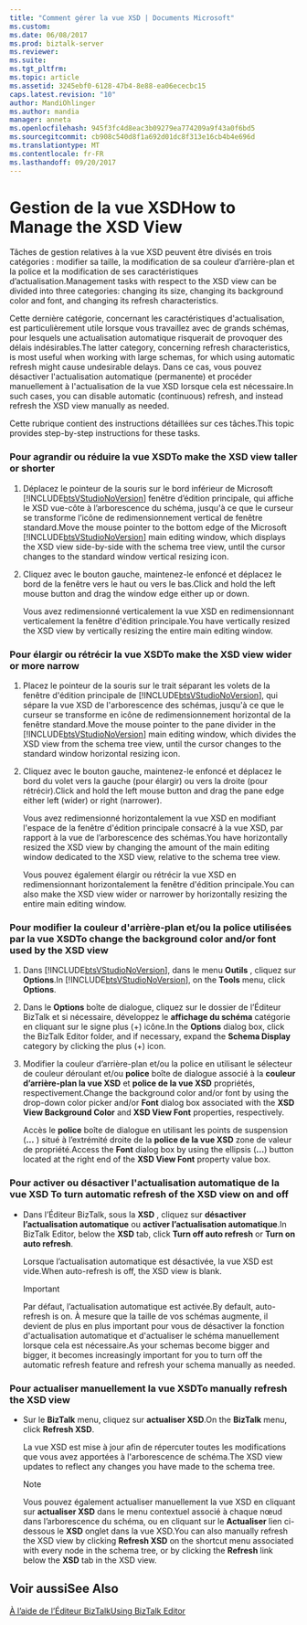 ```yaml
---
title: "Comment gérer la vue XSD | Documents Microsoft"
ms.custom: 
ms.date: 06/08/2017
ms.prod: biztalk-server
ms.reviewer: 
ms.suite: 
ms.tgt_pltfrm: 
ms.topic: article
ms.assetid: 3245ebf0-6128-47b4-8e88-ea06ececbc15
caps.latest.revision: "10"
author: MandiOhlinger
ms.author: mandia
manager: anneta
ms.openlocfilehash: 945f3fc4d8eac3b09279ea774209a9f43a0f6bd5
ms.sourcegitcommit: cb908c540d8f1a692d01dc8f313e16cb4b4e696d
ms.translationtype: MT
ms.contentlocale: fr-FR
ms.lasthandoff: 09/20/2017
---
```

# <a name="how-to-manage-the-xsd-view"></a><span data-ttu-id="23dab-102">Gestion de la vue XSD</span><span class="sxs-lookup"><span data-stu-id="23dab-102">How to Manage the XSD View</span></span>
<span data-ttu-id="23dab-103">Tâches de gestion relatives à la vue XSD peuvent être divisés en trois catégories : modifier sa taille, la modification de sa couleur d’arrière-plan et la police et la modification de ses caractéristiques d’actualisation.</span><span class="sxs-lookup"><span data-stu-id="23dab-103">Management tasks with respect to the XSD view can be divided into three categories: changing its size, changing its background color and font, and changing its refresh characteristics.</span></span>  
  
 <span data-ttu-id="23dab-104">Cette dernière catégorie, concernant les caractéristiques d'actualisation, est particulièrement utile lorsque vous travaillez avec de grands schémas, pour lesquels une actualisation automatique risquerait de provoquer des délais indésirables.</span><span class="sxs-lookup"><span data-stu-id="23dab-104">The latter category, concerning refresh characteristics, is most useful when working with large schemas, for which using automatic refresh might cause undesirable delays.</span></span> <span data-ttu-id="23dab-105">Dans ce cas, vous pouvez désactiver l'actualisation automatique (permanente) et procéder manuellement à l'actualisation de la vue XSD lorsque cela est nécessaire.</span><span class="sxs-lookup"><span data-stu-id="23dab-105">In such cases, you can disable automatic (continuous) refresh, and instead refresh the XSD view manually as needed.</span></span>  
  
 <span data-ttu-id="23dab-106">Cette rubrique contient des instructions détaillées sur ces tâches.</span><span class="sxs-lookup"><span data-stu-id="23dab-106">This topic provides step-by-step instructions for these tasks.</span></span>  
  
### <a name="to-make-the-xsd-view-taller-or-shorter"></a><span data-ttu-id="23dab-107">Pour agrandir ou réduire la vue XSD</span><span class="sxs-lookup"><span data-stu-id="23dab-107">To make the XSD view taller or shorter</span></span>  
  
1.  <span data-ttu-id="23dab-108">Déplacez le pointeur de la souris sur le bord inférieur de Microsoft [!INCLUDE[btsVStudioNoVersion](../includes/btsvstudionoversion-md.md)] fenêtre d’édition principale, qui affiche le XSD vue-côte à l’arborescence du schéma, jusqu'à ce que le curseur se transforme l’icône de redimensionnement vertical de fenêtre standard.</span><span class="sxs-lookup"><span data-stu-id="23dab-108">Move the mouse pointer to the bottom edge of the Microsoft [!INCLUDE[btsVStudioNoVersion](../includes/btsvstudionoversion-md.md)] main editing window, which displays the XSD view side-by-side with the schema tree view, until the cursor changes to the standard window vertical resizing icon.</span></span>  
  
2.  <span data-ttu-id="23dab-109">Cliquez avec le bouton gauche, maintenez-le enfoncé et déplacez le bord de la fenêtre vers le haut ou vers le bas.</span><span class="sxs-lookup"><span data-stu-id="23dab-109">Click and hold the left mouse button and drag the window edge either up or down.</span></span>  
  
     <span data-ttu-id="23dab-110">Vous avez redimensionné verticalement la vue XSD en redimensionnant verticalement la fenêtre d'édition principale.</span><span class="sxs-lookup"><span data-stu-id="23dab-110">You have vertically resized the XSD view by vertically resizing the entire main editing window.</span></span>  
  
### <a name="to-make-the-xsd-view-wider-or-more-narrow"></a><span data-ttu-id="23dab-111">Pour élargir ou rétrécir la vue XSD</span><span class="sxs-lookup"><span data-stu-id="23dab-111">To make the XSD view wider or more narrow</span></span>  
  
1.  <span data-ttu-id="23dab-112">Placez le pointeur de la souris sur le trait séparant les volets de la fenêtre d'édition principale de [!INCLUDE[btsVStudioNoVersion](../includes/btsvstudionoversion-md.md)], qui sépare la vue XSD de l'arborescence des schémas, jusqu'à ce que le curseur se transforme en icône de redimensionnement horizontal de la fenêtre standard.</span><span class="sxs-lookup"><span data-stu-id="23dab-112">Move the mouse pointer to the pane divider in the [!INCLUDE[btsVStudioNoVersion](../includes/btsvstudionoversion-md.md)] main editing window, which divides the XSD view from the schema tree view, until the cursor changes to the standard window horizontal resizing icon.</span></span>  
  
2.  <span data-ttu-id="23dab-113">Cliquez avec le bouton gauche, maintenez-le enfoncé et déplacez le bord du volet vers la gauche (pour élargir) ou vers la droite (pour rétrécir).</span><span class="sxs-lookup"><span data-stu-id="23dab-113">Click and hold the left mouse button and drag the pane edge either left (wider) or right (narrower).</span></span>  
  
     <span data-ttu-id="23dab-114">Vous avez redimensionné horizontalement la vue XSD en modifiant l'espace de la fenêtre d'édition principale consacré à la vue XSD, par rapport à la vue de l’arborescence des schémas.</span><span class="sxs-lookup"><span data-stu-id="23dab-114">You have horizontally resized the XSD view by changing the amount of the main editing window dedicated to the XSD view, relative to the schema tree view.</span></span>  
  
     <span data-ttu-id="23dab-115">Vous pouvez également élargir ou rétrécir la vue XSD en redimensionnant horizontalement la fenêtre d'édition principale.</span><span class="sxs-lookup"><span data-stu-id="23dab-115">You can also make the XSD view wider or narrower by horizontally resizing the entire main editing window.</span></span>  
  
### <a name="to-change-the-background-color-andor-font-used-by-the-xsd-view"></a><span data-ttu-id="23dab-116">Pour modifier la couleur d'arrière-plan et/ou la police utilisées par la vue XSD</span><span class="sxs-lookup"><span data-stu-id="23dab-116">To change the background color and/or font used by the XSD view</span></span>  
  
1.  <span data-ttu-id="23dab-117">Dans [!INCLUDE[btsVStudioNoVersion](../includes/btsvstudionoversion-md.md)], dans le menu **Outils** , cliquez sur **Options**.</span><span class="sxs-lookup"><span data-stu-id="23dab-117">In [!INCLUDE[btsVStudioNoVersion](../includes/btsvstudionoversion-md.md)], on the **Tools** menu, click **Options**.</span></span>  
  
2.  <span data-ttu-id="23dab-118">Dans le **Options** boîte de dialogue, cliquez sur le dossier de l’Éditeur BizTalk et si nécessaire, développez le **affichage du schéma** catégorie en cliquant sur le signe plus (+) icône.</span><span class="sxs-lookup"><span data-stu-id="23dab-118">In the **Options** dialog box, click the BizTalk Editor folder, and if necessary, expand the **Schema Display** category by clicking the plus (+) icon.</span></span>  
  
3.  <span data-ttu-id="23dab-119">Modifier la couleur d’arrière-plan et/ou la police en utilisant le sélecteur de couleur déroulant et/ou **police** boîte de dialogue associé à la **couleur d’arrière-plan la vue XSD** et **police de la vue XSD** propriétés, respectivement.</span><span class="sxs-lookup"><span data-stu-id="23dab-119">Change the background color and/or font by using the drop-down color picker and/or **Font** dialog box associated with the **XSD View Background Color** and **XSD View Font** properties, respectively.</span></span>  
  
     <span data-ttu-id="23dab-120">Accès le **police** boîte de dialogue en utilisant les points de suspension (**...** ) situé à l’extrémité droite de la **police de la vue XSD** zone de valeur de propriété.</span><span class="sxs-lookup"><span data-stu-id="23dab-120">Access the **Font** dialog box by using the ellipsis (**…**) button located at the right end of the **XSD View Font** property value box.</span></span>  
  
### <a name="to-turn-automatic-refresh-of-the-xsd-view-on-and-off"></a><span data-ttu-id="23dab-121">Pour activer ou désactiver l'actualisation automatique de la vue XSD </span><span class="sxs-lookup"><span data-stu-id="23dab-121">To turn automatic refresh of the XSD view on and off</span></span>  
  
-   <span data-ttu-id="23dab-122">Dans l’Éditeur BizTalk, sous la **XSD** , cliquez sur **désactiver l’actualisation automatique** ou **activer l’actualisation automatique**.</span><span class="sxs-lookup"><span data-stu-id="23dab-122">In BizTalk Editor, below the **XSD** tab, click **Turn off auto refresh** or **Turn on auto refresh**.</span></span>  
  
     <span data-ttu-id="23dab-123">Lorsque l’actualisation automatique est désactivée, la vue XSD est vide.</span><span class="sxs-lookup"><span data-stu-id="23dab-123">When auto-refresh is off, the XSD view is blank.</span></span>  
  
    > [!IMPORTANT]
    >  <span data-ttu-id="23dab-124">Par défaut, l’actualisation automatique est activée.</span><span class="sxs-lookup"><span data-stu-id="23dab-124">By default, auto-refresh is on.</span></span> <span data-ttu-id="23dab-125">À mesure que la taille de vos schémas augmente, il devient de plus en plus important pour vous de désactiver la fonction d'actualisation automatique et d'actualiser le schéma manuellement lorsque cela est nécessaire.</span><span class="sxs-lookup"><span data-stu-id="23dab-125">As your schemas become bigger and bigger, it becomes increasingly important for you to turn off the automatic refresh feature and refresh your schema manually as needed.</span></span>  
  
### <a name="to-manually-refresh-the-xsd-view"></a><span data-ttu-id="23dab-126">Pour actualiser manuellement la vue XSD</span><span class="sxs-lookup"><span data-stu-id="23dab-126">To manually refresh the XSD view</span></span>  
  
-   <span data-ttu-id="23dab-127">Sur le **BizTalk** menu, cliquez sur **actualiser XSD**.</span><span class="sxs-lookup"><span data-stu-id="23dab-127">On the **BizTalk** menu, click **Refresh XSD**.</span></span>  
  
     <span data-ttu-id="23dab-128">La vue XSD est mise à jour afin de répercuter toutes les modifications que vous avez apportées à l'arborescence de schéma.</span><span class="sxs-lookup"><span data-stu-id="23dab-128">The XSD view updates to reflect any changes you have made to the schema tree.</span></span>  
  
    > [!NOTE]
    >  <span data-ttu-id="23dab-129">Vous pouvez également actualiser manuellement la vue XSD en cliquant sur **actualiser XSD** dans le menu contextuel associé à chaque nœud dans l’arborescence du schéma, ou en cliquant sur le **Actualiser** lien ci-dessous le **XSD** onglet dans la vue XSD.</span><span class="sxs-lookup"><span data-stu-id="23dab-129">You can also manually refresh the XSD view by clicking **Refresh XSD** on the shortcut menu associated with every node in the schema tree, or by clicking the **Refresh** link below the **XSD** tab in the XSD view.</span></span>  
  
## <a name="see-also"></a><span data-ttu-id="23dab-130">Voir aussi</span><span class="sxs-lookup"><span data-stu-id="23dab-130">See Also</span></span>  
 [<span data-ttu-id="23dab-131">À l’aide de l’Éditeur BizTalk</span><span class="sxs-lookup"><span data-stu-id="23dab-131">Using BizTalk Editor</span></span>](../core/using-biztalk-editor.md)